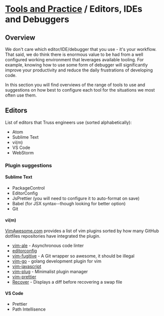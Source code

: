 # [Tools and Practice](../README.md) / Editors, IDEs and Debuggers

## Overview

We don't care which editor/IDE/debugger that you use - it's your workflow. That said, we do think there is enormous value to be had from a well configured working environment that leverages available tooling. For example, knowing how to use some form of debugger will significantly improve your productivity and reduce the daily frustrations of developing code.

In this section you will find overviews of the range of tools to use and suggestions on how best to configure each tool for the situations we most often use them.

## Editors

List of editors that Truss engineers use (sorted alphabetically):

* Atom
* Sublime Text
* vi(m)
* VS Code
* WebStorm

### Plugin suggestions

#### Sublime Text

* PackageControl
* EditorConfig
* JsPrettier (you will need to configure it to auto-format on save)
* Babel (for JSX syntax--though looking for better option)
* Git

#### vi(m)

[VimAwesome.com](https://vimawesome.com/) provides a list of vim plugins sorted by how many GitHub dotfiles repositories have integrated the plugin.

* [vim-ale](github.com:w0rp/ale) - Asynchronous code linter
* [editorconfig](editorconfig/editorconfig-vim.git)
* [vim-fugitive](github.com:tpope/vim-fugitive) - A Git wrapper so awesome, it should be illegal
* [vim-go](github:fatih/vim-go) - golang development plugin for vim
* [vim-javascript](pangloss/vim-javascript.git)
* [vim-plug](github.com:junegunn/vim-plug) - Minimalist plugin manager
* [vim-prettier](github.com:prettier/vim-prettier)
* [Recover](github.com:chrisbra/Recover.vim) - Displays a diff before recovering a swap file

#### VS Code

* Prettier
* Path Intellisence
